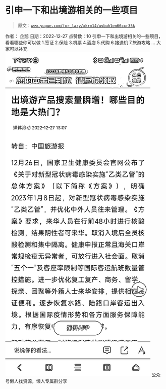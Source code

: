 # 引申一下和出境游相关的一些项目

> 原文：[`www.yuque.com/for_lazy/xkrm14/uvbuh1en66cxr35k`](https://www.yuque.com/for_lazy/xkrm14/uvbuh1en66cxr35k)

<ne-p id="udd99b0ec" data-lake-id="udd99b0ec"><ne-text id="u656aa16e">作者： 企鹅</ne-text></ne-p> <ne-p id="u88fcb7ba" data-lake-id="u88fcb7ba"><ne-text id="ubeaf5c0e">日期：2022-12-27</ne-text></ne-p> <ne-p id="ucf225880" data-lake-id="ucf225880"><ne-text id="ud082cac3">点赞数：</ne-text><ne-text id="u1f758b6a" ne-bold="true">10</ne-text></ne-p> <ne-hole id="u637719ef" data-lake-id="u637719ef"><ne-card data-card-name="hr" data-card-type="block" id="Lo0PO" data-event-boundary="card"><ne-p id="u652d54f5" data-lake-id="u652d54f5"><ne-text id="u88b5f6b9">引申一下和出境游相关的一些项目，看看哪些你可以做</ne-text> <ne-text id="u9bb20953">1.签证</ne-text> <ne-text id="u30715e74">2.保险</ne-text> <ne-text id="u7e0a25b2">3.机票</ne-text> <ne-text id="ufd12b207">4.酒店</ne-text> <ne-text id="u4fd9c468">5.代购</ne-text> <ne-text id="ucf9b92f3">6.接送机</ne-text> <ne-text id="ub0a74ba2">7.旅游攻略</ne-text> <ne-text id="u46866980">…</ne-text> <ne-text id="uf78f248a">大家可以补充</ne-text></ne-p> <ne-p id="u9a7fe8ef" data-lake-id="u9a7fe8ef"><ne-card data-card-name="image" data-card-type="inline" id="EWeBf" data-event-boundary="card">![](img/0996078472da8bed80688dd6c00d9f31.png)</ne-card></ne-p> <ne-hole id="u38a0bf3e" data-lake-id="u38a0bf3e"><ne-card data-card-name="hr" data-card-type="block" id="GHpE2" data-event-boundary="card"><ne-p id="u4daf2172" data-lake-id="u4daf2172"><ne-text id="uab7aa171">公众号懒人找资源，懒人专属群分享</ne-text></ne-p></ne-card></ne-hole></ne-card></ne-hole>